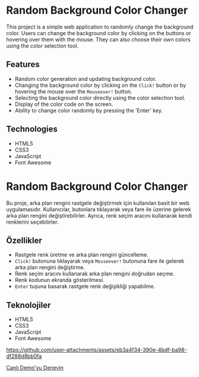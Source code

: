 # Random Background Color Changer

This project is a simple web application to randomly change the background color. Users can change the background color by clicking on the buttons or hovering over them with the mouse. They can also choose their own colors using the color selection tool.

## Features

- Random color generation and updating background color.
- Changing the background color by clicking on the `Click!` button or by hovering the mouse over the `Mouseover!` button.
- Selecting the background color directly using the color selection tool.
- Display of the color code on the screen.
- Ability to change color randomly by pressing the 'Enter' key.

## Technologies

- HTML5
- CSS3
- JavaScript
- Font Awesome

# Random Background Color Changer

Bu proje, arka plan rengini rastgele değiştirmek için kullanılan basit bir web uygulamasıdır. Kullanıcılar, butonlara tıklayarak veya fare ile üzerine gelerek arka plan rengini değiştirebilirler. Ayrıca, renk seçim aracını kullanarak kendi renklerini seçebilirler.

## Özellikler

- Rastgele renk üretme ve arka plan rengini güncelleme.
- `Click!` butonuna tıklayarak veya `Mouseover!` butonuna fare ile gelerek arka plan rengini değiştirme.
- Renk seçim aracını kullanarak arka plan rengini doğrudan seçme.
- Renk kodunun ekranda gösterilmesi.
- `Enter` tuşuna basarak rastgele renk değişikliği yapabilme.

## Teknolojiler

- HTML5
- CSS3
- JavaScript
- Font Awesome

https://github.com/user-attachments/assets/eb3a4f34-390e-4bdf-ba98-df288d8bb0fa

[Canlı Demo'yu Deneyin](https://fatihycan.github.io/Change-Random-Background-Color-App/)
